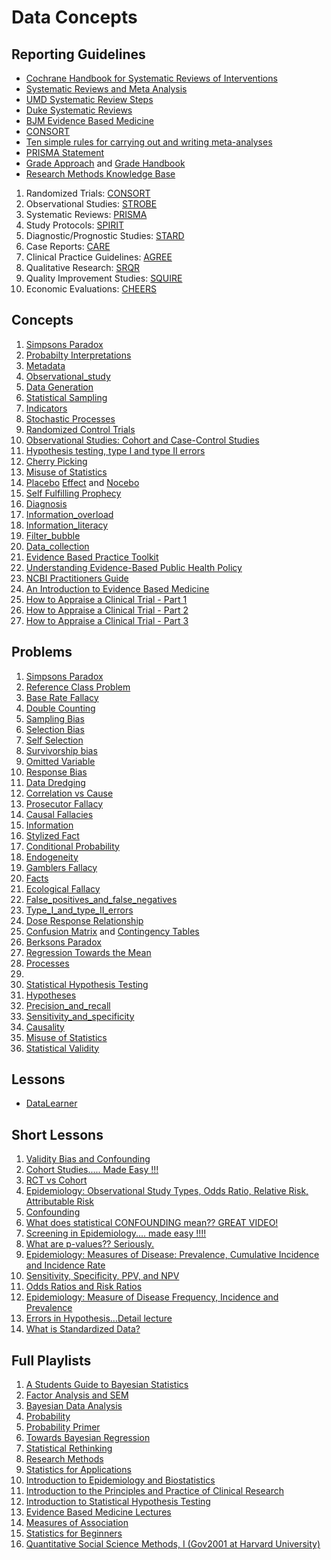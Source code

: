 # Data Concepts

## Reporting Guidelines

- [Cochrane Handbook for Systematic Reviews of Interventions](https://training.cochrane.org/handbook/current)
- [Systematic Reviews and Meta Analysis](https://guides.library.harvard.edu/meta-analysis/guides)
- [UMD Systematic Review Steps](https://lib.guides.umd.edu/SR/steps)
- [Duke Systematic Reviews](https://guides.mclibrary.duke.edu/sysreview/definition)
- [BJM Evidence Based Medicine](https://ebm.bmj.com/)
- [CONSORT](https://www.ncbi.nlm.nih.gov/pmc/articles/PMC6398298/)
- [Ten simple rules for carrying out and writing meta-analyses](https://www.ncbi.nlm.nih.gov/pmc/articles/PMC6521986/)
- [PRISMA Statement](http://www.prisma-statement.org/)
- [Grade Approach](https://training.cochrane.org/grade-approach) and [Grade Handbook](https://gdt.gradepro.org/app/handbook/handbook.html)
- [Research Methods Knowledge Base](https://conjointly.com/kb/table-of-contents/)

1. Randomized Trials: [CONSORT](https://www.equator-network.org/reporting-guidelines/consort/)
2. Observational Studies: [STROBE](https://www.equator-network.org/reporting-guidelines/strobe/)
3. Systematic Reviews: [PRISMA](https://www.equator-network.org/reporting-guidelines/prisma/)
4. Study Protocols: [SPIRIT](https://www.equator-network.org/reporting-guidelines/spirit-2013-statement-defining-standard-protocol-items-for-clinical-trials/)
5. Diagnostic/Prognostic Studies: [STARD](https://www.equator-network.org/reporting-guidelines/stard/)
6. Case Reports: [CARE](https://www.equator-network.org/reporting-guidelines/care/)
7. Clinical Practice Guidelines: [AGREE](https://www.equator-network.org/reporting-guidelines/the-agree-reporting-checklist-a-tool-to-improve-reporting-of-clinical-practice-guidelines/)
8. Qualitative Research: [SRQR](https://www.equator-network.org/reporting-guidelines/srqr/)
9. Quality Improvement Studies: [SQUIRE](https://www.equator-network.org/reporting-guidelines/squire/)
10. Economic Evaluations: [CHEERS](https://www.equator-network.org/reporting-guidelines/cheers/)

## Concepts

1. [Simpsons Paradox](https://plato.stanford.edu/entries/paradox-simpson/)
2. [Probabilty Interpretations](https://en.wikipedia.org/wiki/Probability_interpretations)
3. [Metadata](https://en.wikipedia.org/wiki/Metadata)
4. [Observational_study](https://en.wikipedia.org/wiki/Observational_study)
5. [Data Generation](https://bookdown.org/cristobalmoya/iscs_materials/data-generation.html)
6. [Statistical Sampling](https://en.wikipedia.org/wiki/Sampling_(statistics))
7. [Indicators](https://en.wikipedia.org/wiki/Category:Indicators)
8. [Stochastic Processes](https://en.wikipedia.org/wiki/Stochastic_process)
9. [Randomized Control Trials](https://mladenjovanovic.github.io/bmbstats-book/rct-analysis-and-prediction-in-bmbstats.html)
10. [Observational Studies: Cohort and Case-Control Studies](https://www.ncbi.nlm.nih.gov/pmc/articles/PMC2998589/)
11. [Hypothesis testing, type I and type II errors](https://www.ncbi.nlm.nih.gov/pmc/articles/PMC2996198/)
12. [Cherry Picking](https://en.wikipedia.org/wiki/Cherry_picking)
13. [Misuse of Statistics](https://en.wikipedia.org/wiki/Category:Misuse_of_statistics)
14. [Placebo](https://en.wikipedia.org/wiki/Placebo) [Effect](https://www.ncbi.nlm.nih.gov/books/NBK513296/) and [Nocebo](https://en.wikipedia.org/wiki/Nocebo)
15. [Self Fulfilling Prophecy](https://en.wikipedia.org/wiki/Self-fulfilling_prophecy)
16. [Diagnosis](https://en.wikipedia.org/wiki/Diagnosis)
17. [Information_overload](https://en.wikipedia.org/wiki/Information_overload)
18. [Information_literacy](https://en.wikipedia.org/wiki/Information_literacy)
19. [Filter_bubble](https://en.wikipedia.org/wiki/Filter_bubble)
20. [Data_collection](https://en.wikipedia.org/wiki/Category:Data_collection)
21. [Evidence Based Practice Toolkit](https://libguides.winona.edu/ebptoolkit/Levels-Evidence)
22. [Understanding Evidence-Based Public Health Policy](https://www.ncbi.nlm.nih.gov/pmc/articles/PMC2724448/)
23. [NCBI Practitioners Guide](https://www.ncbi.nlm.nih.gov/pmc/articles/PMC3124652/)
24. [An Introduction to Evidence Based Medicine](https://www.youtube.com/watch?v=P-G2veeYC1Q)
25. [How to Appraise a Clinical Trial - Part 1](https://www.youtube.com/watch?v=lmbxnnjfnGs&t=1s)
26. [How to Appraise a Clinical Trial - Part 2](https://www.youtube.com/watch?v=mjoxnQ-DpBI)
27. [How to Appraise a Clinical Trial - Part 3](https://www.youtube.com/watch?v=OPTm9amQgEE)

## Problems

1. [Simpsons Paradox](https://en.wikipedia.org/wiki/Simpson%27s_paradox)
2. [Reference Class Problem](https://en.wikipedia.org/wiki/Reference_class_problem)
3. [Base Rate Fallacy](https://en.wikipedia.org/wiki/Base_rate_fallacy)
4. [Double Counting](https://en.wikipedia.org/wiki/Double_counting_(fallacy))
5. [Sampling Bias](https://en.wikipedia.org/wiki/Sampling_bias)
6. [Selection Bias](https://en.wikipedia.org/wiki/Selection_bias)
7. [Self Selection](https://en.wikipedia.org/wiki/Self-selection_bias)
8. [Survivorship bias](https://en.wikipedia.org/wiki/Survivorship_bias)
9. [Omitted Variable](https://en.wikipedia.org/wiki/Omitted-variable_bias)
10. [Response Bias](https://en.wikipedia.org/wiki/Response_bias)
11. [Data Dredging](https://en.wikipedia.org/wiki/Data_dredging)
12. [Correlation vs Cause](https://en.wikipedia.org/wiki/Correlation_does_not_imply_causation)
13. [Prosecutor Fallacy](https://en.wikipedia.org/wiki/Prosecutor%27s_fallacy)
14. [Causal Fallacies](https://en.wikipedia.org/wiki/Category:Causal_fallacies)
15. [Information](https://en.wikipedia.org/wiki/Category:Information)
16. [Stylized Fact](https://en.wikipedia.org/wiki/Stylized_fact)
17. [Conditional Probability](https://en.wikipedia.org/wiki/Category:Conditional_probability)
18. [Endogeneity](https://en.wikipedia.org/wiki/Endogeneity_(econometrics))
19. [Gamblers Fallacy](https://en.wikipedia.org/wiki/Gambler%27s_fallacy)
20. [Facts](https://plato.stanford.edu/entries/facts/)
21. [Ecological Fallacy](https://en.wikipedia.org/wiki/Ecological_fallacy)
22. [False_positives_and_false_negatives](https://en.wikipedia.org/wiki/False_positives_and_false_negatives)
23. [Type_I_and_type_II_errors](https://en.wikipedia.org/wiki/Type_I_and_type_II_errors)
24. [Dose Response Relationship](https://en.wikipedia.org/wiki/Dose%E2%80%93response_relationship)
25. [Confusion Matrix](https://en.wikipedia.org/wiki/Confusion_matrix) and [Contingency Tables](https://en.wikipedia.org/wiki/Contingency_table)
26. [Berksons Paradox](https://en.wikipedia.org/wiki/Berkson%27s_paradox)
27. [Regression Towards the Mean](https://en.wikipedia.org/wiki/Regression_toward_the_mean)
28. [Processes](https://en.wikipedia.org/wiki/Process)
29. 
30. [Statistical Hypothesis Testing](https://en.wikipedia.org/wiki/Category:Statistical_hypothesis_testing)
31. [Hypotheses](https://en.wikipedia.org/wiki/Category:Hypotheses)
32. [Precision_and_recall](https://en.wikipedia.org/wiki/Precision_and_recall)
33. [Sensitivity_and_specificity](https://en.wikipedia.org/wiki/Sensitivity_and_specificity)
34. [Causality](https://en.wikipedia.org/wiki/Category:Causality)
35. [Misuse of Statistics](https://en.wikipedia.org/wiki/Category:Misuse_of_statistics)
36. [Statistical Validity](https://en.wikipedia.org/wiki/Category:Validity_(statistics))

## Lessons

- [DataLearner](https://www.youtube.com/@DataLearner/featured)

## Short Lessons

1. [Validity Bias and Confounding](https://www.youtube.com/watch?v=_hhvE40nNz8)
2. [Cohort Studies..... Made Easy !!!](https://www.youtube.com/watch?v=VbjqYo8h6qA)
3. [RCT vs Cohort](https://www.youtube.com/watch?v=vTUzrHTC2nU)
4. [Epidemiology: Observational Study Types, Odds Ratio, Relative Risk, Attributable Risk](https://www.youtube.com/watch?v=9sCFQ1M3L-g)
5. [Confounding](https://www.youtube.com/playlist?list=PL6p7gIm6aWd8c64dsLG_XAQlNaYlFqpDX)
6. [What does statistical CONFOUNDING mean?? GREAT VIDEO!](https://www.youtube.com/watch?v=SjIbrNYAd5Y)
7. [Screening in Epidemiology.... made easy !!!!](https://www.youtube.com/watch?v=cE5a8FGmTDM)
8. [What are p-values?? Seriously.](https://www.youtube.com/watch?v=4XfTpkGe1Kc)
9. [Epidemiology: Measures of Disease: Prevalence, Cumulative Incidence and Incidence Rate](https://www.youtube.com/watch?v=oQHqWy-gmpk)
10. [Sensitivity, Specificity, PPV, and NPV](https://www.youtube.com/watch?v=mDwdlSdwCic)
11. [Odds Ratios and Risk Ratios](https://www.youtube.com/watch?v=hOtoV2Kjb0o)
12. [Epidemiology: Measure of Disease Frequency, Incidence and Prevalence](https://www.youtube.com/watch?v=9Jg4Dzdvv8M)
13. [Errors in Hypothesis...Detail lecture](https://www.youtube.com/watch?v=UTS-x7StOcM)
14. [What is Standardized Data?](https://www.youtube.com/watch?v=DOEstU62D4w)

## Full Playlists

1. [A Students Guide to Bayesian Statistics](https://www.youtube.com/playlist?list=PLwJRxp3blEvZ8AKMXOy0fc0cqT61GsKCG)
2. [Factor Analysis and SEM](https://www.youtube.com/playlist?list=PLwJRxp3blEvaOTZfSKXysxRmi6gXJf5gP)
3. [Bayesian Data Analysis](https://www.youtube.com/playlist?list=PLBqnAso5Dy7O0IVoVn2b-WtetXQk5CDk6)
4. [Probability](https://www.youtube.com/playlist?list=PL2SOU6wwxB0uwwH80KTQ6ht66KWxbzTIo)
5. [Probability Primer](https://www.youtube.com/playlist?list=PL17567A1A3F5DB5E4)
6. [Towards Bayesian Regression](https://www.youtube.com/playlist?list=PLivJwLo9VCUISiuiRsbm5xalMbIwOHOOn)
7. [Statistical Rethinking](https://www.youtube.com/playlist?list=PLDcUM9US4XdPz-KxHM4XHt7uUVGWWVSus)
8. [Research Methods](https://www.youtube.com/playlist?list=PLzv58M2GAfm5rSt9jADvTf4i54O_5q7Qs)
9. [Statistics for Applications](https://www.youtube.com/playlist?list=PLUl4u3cNGP60uVBMaoNERc6knT_MgPKS0)
10. [Introduction to Epidemiology and Biostatistics](https://www.youtube.com/playlist?list=PLZ-wrYux2HNJOBKf79yJ_0z5lag1QC7I3)
11. [Introduction to the Principles and Practice of Clinical Research](https://www.youtube.com/playlist?list=PLifjiEBb2Zq7ruvGhgyD2jDsgoaD3p6d4)
12. [Introduction to Statistical Hypothesis Testing](https://www.youtube.com/playlist?list=PLvOh309NvHlFue0q5Ra6u1YnnoXlCCFtM)
13. [Evidence Based Medicine Lectures](https://www.youtube.com/playlist?list=PLW52emRJoXhD5cG3kNmHXBXzZ0tyeLeep)
14. [Measures of Association](https://www.youtube.com/playlist?list=PL6p7gIm6aWd_9v6s3Mu80tREbFy22NmdI)
15. [Statistics for Beginners](https://www.youtube.com/playlist?list=PLqzoL9-eJTNAB5st3mtP_bmXafGSH1Dtz)
16. [Quantitative Social Science Methods, I (Gov2001 at Harvard University)](https://youtube.com/playlist?list=PL0n492lUg2sgSevEQ3bLilGbFph4l92gH&si=1OycdmeydEkavVy3)